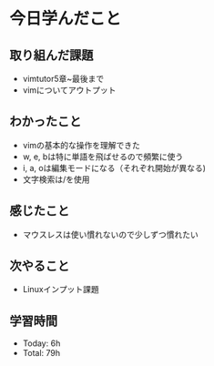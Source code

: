 # 今日学んだこと
## 取り組んだ課題
- vimtutor5章~最後まで
- vimについてアウトプット
## わかったこと
- vimの基本的な操作を理解できた
- w, e, bは特に単語を飛ばせるので頻繁に使う
- i, a, oは編集モードになる（それぞれ開始が異なる)
- 文字検索は/を使用
## 感じたこと
- マウスレスは使い慣れないので少しずつ慣れたい
## 次やること
- Linuxインプット課題
## 学習時間
- Today: 6h
- Total: 79h